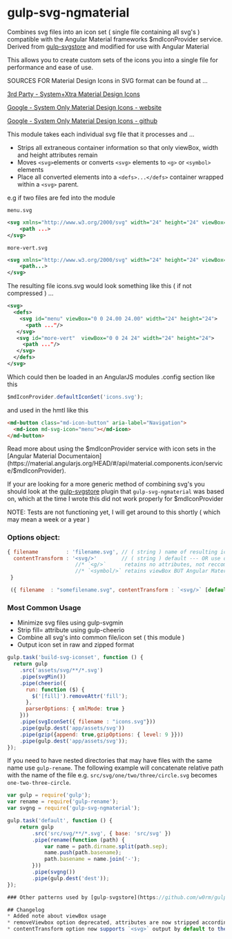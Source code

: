 gulp-svg-ngmaterial 
=============

Combines svg files into an icon set ( single file containing all svg's ) compatible with the Angular Material frameworks $mdIconProvider service. Derived from [gulp-svgstore](https://github.com/w0rm/gulp-svgstore) and modified for use with Angular Material

This allows you to create custom sets of the icons you into a single file for performance and ease of use. 

SOURCES FOR Material Design Icons in SVG format can be found at ... 

[3rd Party - System+Xtra Material Design Icons](www.materialdesignicons.com)

[Google - System Only Material Design Icons - website](https://www.google.com/design/icons/) 

[Google - System Only Material Design Icons - github](https://github.com/google/material-design-icons) 

This module takes each individual svg file that it processes and ...  
* Strips all extraneous container information so that only viewBox, width and height attributes remain
* Moves `<svg>`elements or converts `<svg>` elements to `<g>` or `<symbol>` elements
* Place all converted elements into a `<defs>...</defs>` container wrapped within a `<svg>` parent.  

e.g if two files are fed into the module 

`menu.svg`
```xml
<svg xmlns="http://www.w3.org/2000/svg" width="24" height="24" viewBox="0 0 24 24">
    <path ...>
</svg>
```
`more-vert.svg`
```xml
<svg xmlns="http://www.w3.org/2000/svg" width="24" height="24" viewBox="0 0 24 24">
    <path...>
</svg>
```

The resulting file icons.svg would look something like this ( if not compressed ) ... 
```xml
<svg>
  <defs>
    <svg id="menu" viewBox="0 0 24.00 24.00" width="24" height="24">
      <path ..."/>
   </svg>
   <svg id="more-vert"  viewBox="0 0 24 24" width="24" height="24">
     <path ..."/>    
   </svg>
  </defs>
</svg>
```
Which could then be loaded in an AngularJS modules .config section like this 
```js
$mdIconProvider.defaultIconSet('icons.svg');
```
and used in the hmtl like this 
```html
<md-button class="md-icon-button" aria-label="Navigation">
  <md-icon md-svg-icon="menu"></md-icon>
</md-button>
```
Read more about using the $mdIconProvider service with icon sets in the [Angular Material Documentaion](https://material.angularjs.org/HEAD/#/api/material.components.icon/service/$mdIconProvider).

If your are looking for a more generic method of combining svg's you should look at the [gulp-svgstore](https://github.com/w0rm/gulp-svgstore) plugin that `gulp-svg-ngmaterial` was based on, which at the time I wrote this did not work properly for $mdIconProvider

NOTE: Tests are not functioning yet, I will get around to this shortly ( which may mean a week or a year ) 

### Options object:

```js
{ filename         : 'filename.svg', // ( string ) name of resulting icon set file 
  contentTransform : '<svg/>'        // ( string ) default --- OR use one of the names below  
                      //* `<g/>`      retains no attributes, not reccomended 
                      //* `<symbol/>` retains viewBox BUT Angular Material not currently supporting   
 }
```

```js
 ({ filename  : "somefilename.svg", contentTransform : `<svg/>` [default so not actually required]})
```

### Most Common Usage
* Minimize svg files using gulp-svgmin
* Strip fill= attribute using gulp-cheerio
* Combine all svg's into common file/icon set ( this module )
* Output icon set in raw and zipped format

```js
gulp.task('build-svg-iconset', function () {
  return gulp
    .src('assets/svg/**/*.svg')
    .pipe(svgMin())
    .pipe(cheerio({
      run: function ($) {
        $('[fill]').removeAttr('fill');
      },
      parserOptions: { xmlMode: true }
    }))
    .pipe(svgIconSet({ filename : "icons.svg"}))
    .pipe(gulp.dest('app/assets/svg'))
    .pipe(gzip({append: true,gzipOptions: { level: 9 }}))
    .pipe(gulp.dest('app/assets/svg'));
});
```

If you need to have nested directories that may have files with the same name
use `gulp-rename`. The following example will concatenate relative path with the
name of the file e.g. `src/svg/one/two/three/circle.svg` becomes `one-two-three-circle`.

```js
var gulp = require('gulp');
var rename = require('gulp-rename');
var svgng = require('gulp-svg-ngmaterial');

gulp.task('default', function () {
    return gulp
        .src('src/svg/**/*.svg', { base: 'src/svg' })
        .pipe(rename(function (path) {
            var name = path.dirname.split(path.sep);
            name.push(path.basename);
            path.basename = name.join('-');
        }))
        .pipe(svgng())
        .pipe(gulp.dest('dest'));
});

### Other patterns used by [gulp-svgstore](https://github.com/w0rm/gulp-svgstore) also work

## Changelog
* Added note about viewBox usage 
* removeViewbox option deprecated, attributes are now stripped according to output type
* contentTransform option now supports `<svg>` output by default to the `<def>...</def>` container

